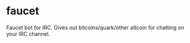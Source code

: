 faucet
======

Faucet bot for IRC. Gives out bitcoins/quark/other altcoin for chatting on your IRC channel.

